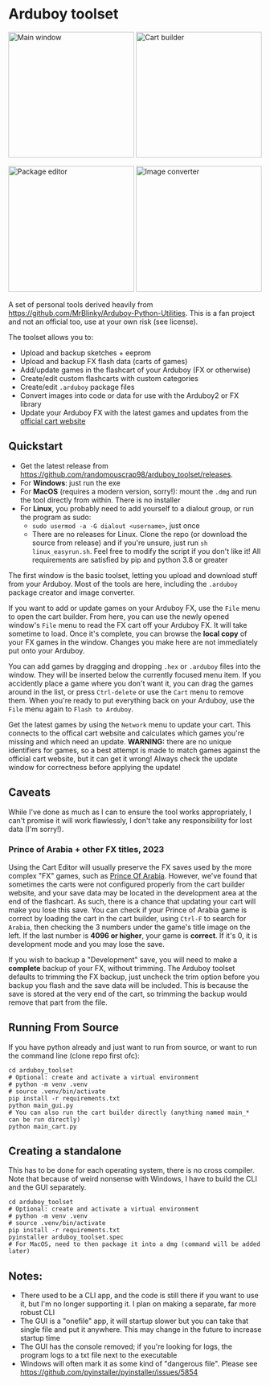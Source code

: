 # Arduboy toolset

<p float="left">
<img alt="Main window" src="https://github.com/randomouscrap98/arduboy_toolset/blob/main/appresource/screenshot_tools_main.png?raw=true" height=250>
<img alt="Cart builder" src="https://github.com/randomouscrap98/arduboy_toolset/blob/main/appresource/screenshot_cartbuilder_main.png?raw=true" height=250>
</p>
<p float="left">
<img alt="Package editor" src="https://github.com/randomouscrap98/arduboy_toolset/blob/main/appresource/screenshot_package_main.png?raw=true" height=250>
<img alt="Image converter" src="https://github.com/randomouscrap98/arduboy_toolset/blob/main/appresource/screenshot_imageconvert_main.png?raw=true" height=250>
</p>

A set of personal tools derived heavily from https://github.com/MrBlinky/Arduboy-Python-Utilities. 
This is a fan project and not an official too, use at your own risk (see license).

The toolset allows you to:
* Upload and backup sketches + eeprom
* Upload and backup FX flash data (carts of games)
* Add/update games in the flashcart of your Arduboy (FX or otherwise)
* Create/edit custom flashcarts with custom categories
* Create/edit `.arduboy` package files
* Convert images into code or data for use with the Arduboy2 or FX library
* Update your Arduboy FX with the latest games and updates from the [official cart website](http://www.bloggingadeadhorse.com/cart/Cart.html)

## Quickstart

* Get the latest release from https://github.com/randomouscrap98/arduboy_toolset/releases. 
* For **Windows**: just run the exe
* For **MacOS** (requires a modern version, sorry!): mount the `.dmg` and run the tool directly from within. There is no installer
* For **Linux**, you probably need to add yourself to a dialout group, or run the program as sudo:
  * `sudo usermod -a -G dialout <username>`, just once
  * There are no releases for Linux. Clone the repo (or download the source from release) and if you're 
    unsure, just run `sh linux_easyrun.sh`. Feel free to modify the script if you don't like it! All requirements 
    are satisfied by pip and python 3.8 or greater

The first window is the basic toolset, letting you upload and download stuff from your Arduboy. Most of the tools
are here, including the `.arduboy` package creator and image converter.

If you want to add or update games on your Arduboy FX, use the `File` menu to open the cart builder. From here, you 
can use the newly opened window's `File` menu to read the FX cart off your Arduboy FX. It will take sometime to load.
Once it's complete, you can browse the **local copy** of your FX games in the window. Changes you make here are not 
immediately put onto your Arduboy. 

You can add games by dragging and dropping `.hex` or `.arduboy` files into the window. They will be inserted below
the currently focused menu item. If you accidently place a game where you don't want it, you can drag the games around
in the list, or press `Ctrl-delete` or use the `Cart` menu to remove them. When you're ready to put everything back on 
your Arduboy, use the `File` menu again to `Flash to Arduboy`. 

Get the latest games by using the `Network` menu to update your cart. This connects to the offical cart website
and calculates which games you're missing and which need an update. **WARNING:** there are no unique identifiers for
games, so a best attempt is made to match games against the official cart website, but it can get it wrong! Always
check the update window for correctness before applying the update!

## Caveats

While I've done as much as I can to ensure the tool works appropriately, I can't promise it will work flawlessly,
I don't take any responsibility for lost data (I'm sorry!). 

### Prince of Arabia + other FX titles, 2023

Using the Cart Editor will usually preserve the FX saves used by the more complex "FX" games, such as 
[Prince Of Arabia](https://github.com/Press-Play-On-Tape/PrinceOfArabia). However, we've found that sometimes
the carts were not configured properly from the cart builder website, and your save data may be located in the
development area at the end of the flashcart. As such, there is a chance that updating your cart will
make you lose this save. You can check if your Prince of Arabia game is correct by loading the cart in
the cart builder, using `Ctrl-F` to search for `Arabia`, then checking the 3 numbers under the game's 
title image on the left. If the last number is **4096 or higher**, your game is **correct**. If it's 0, it is
development mode and you may lose the save.

If you wish to backup a "Development" save, you will need to make a **complete** backup of your FX, without trimming.
The Arduboy toolset defaults to trimming the FX backup, just uncheck the trim option before you backup you flash and
the save data will be included. This is because the save is stored at the very end of the cart, so trimming the backup
would remove that part from the file.


## Running From Source

If you have python already and just want to run from source, or want to run the command line 
(clone repo first ofc):

```shell
cd arduboy_toolset
# Optional: create and activate a virtual environment
# python -m venv .venv
# source .venv/bin/activate
pip install -r requirements.txt
python main_gui.py
# You can also run the cart builder directly (anything named main_* can be run directly)
python main_cart.py
```

## Creating a standalone

This has to be done for each operating system, there is no cross compiler. Note that because of weird 
nonsense with Windows, I have to build the CLI and the GUI separately.

```shell
cd arduboy_toolset
# Optional: create and activate a virtual environment
# python -m venv .venv
# source .venv/bin/activate
pip install -r requirements.txt
pyinstaller arduboy_toolset.spec
# For MacOS, need to then package it into a dmg (command will be added later)
```

## Notes: 
- There used to be a CLI app, and the code is still there if you want to use it, but I'm no longer
  supporting it. I plan on making a separate, far more robust CLI
- The GUI is a "onefile" app, it will startup slower but you can take that single file
  and put it anywhere. This may change in the future to increase startup time
- The GUI has the console removed; if you're looking for logs, the program logs
  to a txt file next to the executable
- Windows will often mark it as some kind of "dangerous file". Please see 
  https://github.com/pyinstaller/pyinstaller/issues/5854